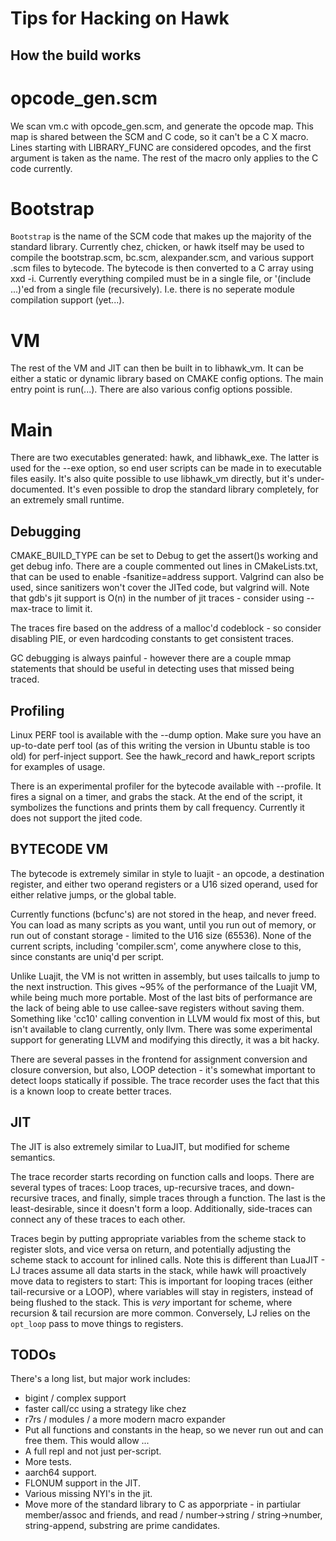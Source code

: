Tips for Hacking on Hawk
========================

How the build works
-------------------

# opcode_gen.scm

We scan vm.c with opcode_gen.scm, and generate the opcode map.  This
map is shared between the SCM and C code, so it can't be a C X macro.
Lines starting with LIBRARY_FUNC are considered opcodes, and the first
argument is taken as the name.  The rest of the macro only applies to
the C code currently.

# Bootstrap

`Bootstrap` is the name of the SCM code that makes up the majority of
the standard library.  Currently chez, chicken, or hawk itself may be
used to compile the bootstrap.scm, bc.scm, alexpander.scm, and various
support .scm files to bytecode.  The bytecode is then converted to a C
array using xxd -i.  Currently everything compiled must be in a single
file, or '(include ...)'ed from a single file (recursively).
I.e. there is no seperate module compilation support (yet...).

# VM

The rest of the VM and JIT can then be built in to libhawk_vm.  It can
be either a static or dynamic library based on CMAKE config options.
The main entry point is run(...).  There are also various config
options possible.

# Main

There are two executables generated: hawk, and libhawk_exe.  The
latter is used for the --exe option, so end user scripts can be made
in to executable files easily.  It's also quite possible to use
libhawk_vm directly, but it's under-documented.  It's even possible to
drop the standard library completely, for an extremely small runtime.

Debugging
---------

CMAKE_BUILD_TYPE can be set to Debug to get the assert()s working and
get debug info.  There are a couple commented out lines in
CMakeLists.txt, that can be used to enable -fsanitize=address
support.  Valgrind can also be used, since sanitizers won't cover the
JITed code, but valgrind will.  Note that gdb's jit support is O(n) in
the number of jit traces - consider using --max-trace to limit it.

The traces fire based on the address of a malloc'd codeblock - so
consider disabling PIE, or even hardcoding constants to get consistent
traces.

GC debugging is always painful - however there are a couple mmap
statements that should be useful in detecting uses that missed being
traced.

Profiling
---------

Linux PERF tool is available with the --dump option.   Make sure you
have an up-to-date perf tool (as of this writing the version in Ubuntu
stable is too old) for perf-inject support.  See the hawk_record and
hawk_report scripts for examples of usage.

There is an experimental profiler for the bytecode available with
--profile.  It fires a signal on a timer, and grabs the stack.  At the
end of the script, it symbolizes the functions and prints them by call
frequency.   Currently it does not support the jited code.

BYTECODE VM
-----------

The bytecode is extremely similar in style to luajit - an opcode, a
destination register, and either two operand registers or a U16 sized
operand, used for either relative jumps, or the global table.

Currently functions (bcfunc's) are not stored in the heap, and never
freed.  You can load as many scripts as you want, until you run out of
memory, or run out of constant storage - limited to the U16 size
(65536).  None of the current scripts, including 'compiler.scm', come
anywhere close to this, since constants are uniq'd per script.

Unlike Luajit, the VM is not written in assembly, but uses tailcalls
to jump to the next instruction.  This gives ~95% of the performance
of the Luajit VM, while being much more portable.  Most of the last
bits of performance are the lack of being able to use callee-save
registers without saving them.   Something like 'cc10' calling
convention in LLVM would fix most of this, but isn't available to
clang currently, only llvm.  There was some experimental support for
generating LLVM and modifying this directly, it was a bit hacky.

There are several passes in the frontend for assignment conversion and
closure conversion, but also, LOOP detection - it's somewhat important
to detect loops statically if possible.  The trace recorder uses the
fact that this is a known loop to create better traces.

JIT
---

The JIT is also extremely similar to LuaJIT, but modified for scheme
semantics.

The trace recorder starts recording on function calls and loops.
There are several types of traces: Loop traces, up-recursive traces,
and down-recursive traces, and finally, simple traces through a
function.  The last is the least-desirable, since it doesn't form a
loop.   Additionally, side-traces can connect any of these traces
to each other.

Traces begin by putting appropriate variables from the scheme stack to
register slots, and vice versa on return, and potentially adjusting
the scheme stack to account for inlined calls.   Note this is
different than LuaJIT - LJ traces assume all data starts in the stack,
while hawk will proactively move data to registers to start:  This is
important for looping traces (either tail-recursive or a LOOP), where
variables will stay in registers, instead of being flushed to the
stack.  This is *very* important for scheme, where recursion & tail
recursion are more common.  Conversely, LJ relies on the `opt_loop`
pass to move things to registers.

TODOs
-----

There's a long list, but major work includes:

* bigint / complex support
* faster call/cc using a strategy like chez
* r7rs / modules / a more modern macro expander
* Put all functions and constants in the heap, so we never run out and
  can free them.  This would allow ... 
* A full repl and not just per-script.
* More tests.
* aarch64 support.
* FLONUM support in the JIT.
* Various missing NYI's in the jit.
* Move more of the standard library to C as apporpriate - in partiular
  member/assoc and friends, and read / number->string / string->number,
  string-append, substring are prime candidates.


